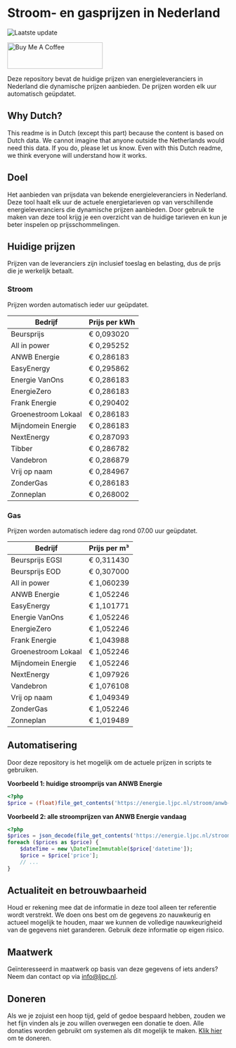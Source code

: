 # Stroom- en gasprijzen in Nederland

![Laatste update](https://img.shields.io/badge/laatste%20update-2023--05--19%2000%3A00%20CET-brightgreen)

<a href="https://www.buymeacoffee.com/Lars-" target="_blank"><img src="https://cdn.buymeacoffee.com/buttons/v2/default-orange.png" alt="Buy Me A Coffee" height="60" style="height: 60px !important;width: 217px !important;" ></a>

Deze repository bevat de huidige prijzen van energieleveranciers in Nederland die dynamische prijzen aanbieden. De prijzen worden elk uur automatisch geüpdatet.

## Why Dutch?

This readme is in Dutch (except this part) because the content is based on Dutch data. We cannot imagine that anyone outside the Netherlands would need this data. If you do, please let us know. Even with this Dutch readme, we think
everyone will understand how it works.

## Doel

Het aanbieden van prijsdata van bekende energieleveranciers in Nederland. Deze tool haalt elk uur de actuele energietarieven op van verschillende energieleveranciers die dynamische prijzen aanbieden. Door gebruik te maken van deze tool
krijg je een overzicht van de huidige tarieven en kun je beter inspelen op prijsschommelingen.

## Huidige prijzen

Prijzen van de leveranciers zijn inclusief toeslag en belasting, dus de prijs die je werkelijk betaalt.

### Stroom

Prijzen worden automatisch ieder uur geüpdatet.

 Bedrijf | Prijs per kWh 
---------|---------------
Beursprijs | € 0,093020
All in power | € 0,295252
ANWB Energie | € 0,286183
EasyEnergy | € 0,295862
Energie VanOns | € 0,286183
EnergieZero | € 0,286183
Frank Energie | € 0,290402
Groenestroom Lokaal | € 0,286183
Mijndomein Energie | € 0,286183
NextEnergy | € 0,287093
Tibber | € 0,286782
Vandebron | € 0,286879
Vrij op naam | € 0,284967
ZonderGas | € 0,286183
Zonneplan | € 0,268002


### Gas

Prijzen worden automatisch iedere dag rond 07.00 uur geüpdatet.

 Bedrijf | Prijs per m³ 
---------|--------------
Beursprijs EGSI | € 0,311430
Beursprijs EOD | € 0,307000
All in power | € 1,060239
ANWB Energie | € 1,052246
EasyEnergy | € 1,101771
Energie VanOns | € 1,052246
EnergieZero | € 1,052246
Frank Energie | € 1,043988
Groenestroom Lokaal | € 1,052246
Mijndomein Energie | € 1,052246
NextEnergy | € 1,097926
Vandebron | € 1,076108
Vrij op naam | € 1,049349
ZonderGas | € 1,052246
Zonneplan | € 1,019489


## Automatisering

Door deze repository is het mogelijk om de actuele prijzen in scripts te gebruiken.

**Voorbeeld 1: huidige stroomprijs van ANWB Energie**

```php
<?php
$price = (float)file_get_contents('https://energie.ljpc.nl/stroom/anwb-energie-nu.txt');

```

**Voorbeeld 2: alle stroomprijzen van ANWB Energie vandaag**

```php
<?php
$prices = json_decode(file_get_contents('https://energie.ljpc.nl/stroom/all-in-power-vandaag.json'),true);
foreach ($prices as $price) {
    $dateTime = new \DateTimeImmutable($price['datetime']);
    $price = $price['price'];
    // ...
}
```

## Actualiteit en betrouwbaarheid

Houd er rekening mee dat de informatie in deze tool alleen ter referentie wordt verstrekt. We doen ons best om de gegevens zo nauwkeurig en actueel mogelijk te houden, maar we kunnen de volledige nauwkeurigheid van de gegevens niet
garanderen. Gebruik deze informatie op eigen risico.

## Maatwerk

Geïnteresseerd in maatwerk op basis van deze gegevens of iets anders? Neem dan contact op
via [info@ljpc.nl](mailto:info@ljpc.nl?subject=Energie%20prijzen).

## Doneren

Als we je zojuist een hoop tijd, geld of gedoe bespaard hebben, zouden we het fijn vinden als je zou willen overwegen een
donatie te doen. Alle donaties worden gebruikt om systemen als dit mogelijk te
maken. [Klik hier](https://www.buymeacoffee.com/Lars-) om te doneren.
